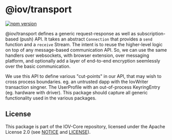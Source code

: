 # @iov/transport

[![npm version](https://img.shields.io/npm/v/@iov/transport.svg)](https://www.npmjs.com/package/@iov/transport)

@iov/transport defines a generic request-response as well as subscription-based (push) API.
It takes an abstract `Connection` that provides a `send` function and a `receive` Stream.
The intent is to reuse the higher-level logic on top of any message-based communication API.
So, we can use the same handlers over websockets, with browser extension, over messaging platform,
and optionally add a layer of end-to-end encryption seemlessly over the basic communication.

We use this API to define various "cut-points" in our API, that may wish to cross
process boundaries. eg. an untrusted dapp with the IovWriter transaction singner.
The UserProfile with an out-of-process KeyringEntry (eg. hardware with driver).
This package should capture all generic functionality used in the various packages.

## License

This package is part of the IOV-Core repository, licensed under the Apache License 2.0
(see [NOTICE](https://github.com/iov-one/iov-core/blob/master/NOTICE) and [LICENSE](https://github.com/iov-one/iov-core/blob/master/LICENSE)).
